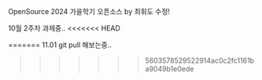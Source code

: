 OpenSource 
2024 가을학기 오픈소스 by 최휘도 수정!

10월 2주차 과제중..
<<<<<<< HEAD

=======
11.01 git pull 해보는중..
>>>>>>> 5603578529522914ac0c2fc1161ba9049b1e0ede
